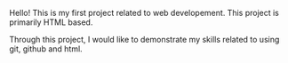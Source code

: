 Hello! This is my first project related to web developement. This project is primarily HTML based. 

Through this project, I would like to demonstrate my skills related to using git, github and html. 